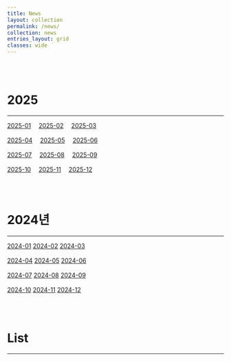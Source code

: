 ```yaml
---
title: News
layout: collection
permalink: /news/
collection: news
entries_layout: grid
classes: wide
---
```


<br><br>
# 2025
---
<a href="#" class="btn btn--success">2025-01</a>&emsp;
<a href="#" class="btn btn--success">2025-02</a>&emsp;
<a href="#" class="btn btn--success">2025-03</a>&emsp;
<br>
<br>
<a href="#" class="btn btn--success">2025-04</a>&emsp;
<a href="#" class="btn btn--success">2025-05</a>&emsp;
<a href="#" class="btn btn--success">2025-06</a>&emsp;
<br>
<br>
<a href="#" class="btn btn--success">2025-07</a>&emsp;
<a href="https://bjlim413.github.io/news/2025/2025-08/2025-08-00-news/" class="btn btn--success">2025-08</a>&emsp;
<a href="#" class="btn btn--success">2025-09</a>&emsp;
<br>
<br>
<a href="#" class="btn btn--success">2025-10</a>&emsp;
<a href="#" class="btn btn--success">2025-11</a>&emsp;
<a href="#" class="btn btn--success">2025-12</a>&emsp;
<br>

<br><br>
# 2024년
---
<a href="#" class="btn btn--success">2024-01</a>
<a href="#" class="btn btn--success">2024-02</a>
<a href="#" class="btn btn--success">2024-03</a>
<br>
<br>
<a href="#" class="btn btn--success">2024-04</a>
<a href="#" class="btn btn--success">2024-05</a>
<a href="#" class="btn btn--success">2024-06</a>
<br>
<br>
<a href="#" class="btn btn--success">2024-07</a>
<a href="#" class="btn btn--success">2024-08</a>
<a href="#" class="btn btn--success">2024-09</a>
<br>
<br>
<a href="#" class="btn btn--success">2024-10</a>
<a href="#" class="btn btn--success">2024-11</a>
<a href="#" class="btn btn--success">2024-12</a>
<br>

<br><br>
# List
---
